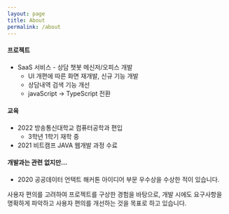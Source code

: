 ```yaml
---
layout: page
title: About
permalink: /about
---
```


#### 프로젝트

- SaaS 서비스 - 상담 챗봇 메신저/오피스 개발
  - UI 개편에 따른 화면 재개발, 신규 기능 개발
  - 상담내역 검색 기능 개선
  - javaScript -> TypeScript 전환

#### 교육

- 2022 방송통신대학교 컴퓨터공학과 편입
  - 3학년 1학기 재학 중
- 2021 비트캠프 JAVA 웹개발 과정 수료

#### 개발과는 관련 없지만...

- 2020 공공데이터 언택트 해커톤 아이디어 부문 우수상을 수상한 적이 있습니다.


사용자 편의를 고려하여 프로젝트를 구상한 경험을 바탕으로, 개발 시에도 요구사항을 명확하게 파악하고 사용자 편의를 개선하는 것을 목표로 하고 있습니다. 
